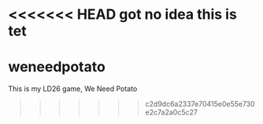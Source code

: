 <<<<<<< HEAD
got no idea this is tet
=======
weneedpotato
============

This is my LD26 game, We Need Potato
>>>>>>> c2d9dc6a2337e70415e0e55e730e2c7a2a0c5c27
